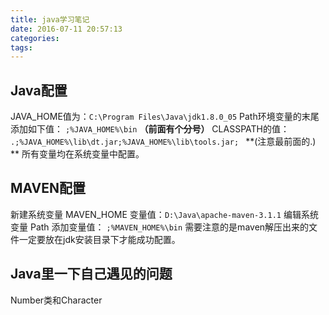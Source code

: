 ```yaml
---
title: java学习笔记
date: 2016-07-11 20:57:13
categories:
tags:
---
```

## Java配置

JAVA_HOME值为：`C:\Program Files\Java\jdk1.8.0_05` 
Path环境变量的末尾添加如下值： `;%JAVA_HOME%\bin` **（前面有个分号）** 
CLASSPATH的值： `.;%JAVA_HOME%\lib\dt.jar;%JAVA_HOME%\lib\tools.jar; `
**(注意最前面的.) **
所有变量均在系统变量中配置。

## MAVEN配置

新建系统变量 MAVEN_HOME 变量值：`D:\Java\apache-maven-3.1.1` 
编辑系统变量 Path 添加变量值： `;%MAVEN_HOME%\bin`
需要注意的是maven解压出来的文件一定要放在jdk安装目录下才能成功配置。

## Java里一下自己遇见的问题
Number类和Character